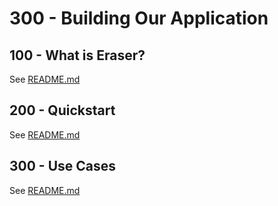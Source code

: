 # 300 - Building Our Application

## 100 - What is Eraser?

See [README.md](./100/README.md)

## 200 - Quickstart

See [README.md](./200/README.md)

## 300 - Use Cases

See [README.md](./300/README.md)
